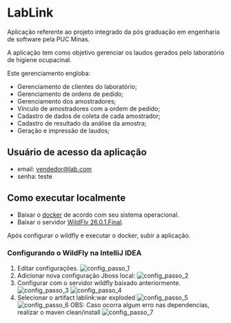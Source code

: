 # LabLink
Aplicação referente ao projeto integrado da pós graduação em engenharia de software pela PUC Minas.

A aplicação tem como objetivo gerenciar os laudos gerados pelo laboratório de higiene ocupacinal. 

Este gerenciamento engloba:
- Gerenciamento de clientes do laboratório; 
- Gerenciamento de ordens de pedido;
- Gerenciamento dos amostradores;
- Vínculo de amostradores com a ordem de pedido;
- Cadastro de dados de coleta de cada amostrador;
- Cadastro de resultado da análise da amostra;
- Geração e impressão de laudos;

## Usuário de acesso da aplicação
- email: vendedor@lab.com
- senha: teste


## Como executar localmente
- Baixar o [docker](https://docs.docker.com/desktop/install/windows-install/) de acordo com seu sistema operacional.
- Baixar o servidor [WildFly 26.0.1.Final](https://drive.google.com/drive/folders/1YCL_Y7bI_oLNmMzvrwGZJyEMFgpdHkS2?usp=drive_link).

Após configurar o wildfly e executar o docker, subir a aplicação.

### Configurando o WildFly na IntelliJ IDEA
1. Editar configurações.
   ![config_passo_1](https://github.com/JuliaCAmaral/LabLink/assets/94651831/576a566b-450c-4a31-a950-a2c895a9ed2d)
2. Adicionar nova configuração Jboss local:
   ![config_passo_2](https://github.com/JuliaCAmaral/LabLink/assets/94651831/01f6255b-4525-4378-adc3-266f2545afc6)
3. Configurar com o servidor wildfly baixado anteriormente.
   ![config_passo_3](https://github.com/JuliaCAmaral/LabLink/assets/94651831/bc5660f1-f857-40a2-8622-dcafab4bfdce)
   ![config_passo_4](https://github.com/JuliaCAmaral/LabLink/assets/94651831/b879f17c-3833-44dc-a31f-1b7a801562c5)
4. Selecionar o artifact lablink:war exploded
   ![config_passo_5](https://github.com/JuliaCAmaral/LabLink/assets/94651831/75be5680-b990-49e5-8628-b7b4b213a9d1)
   ![config_passo_6](https://github.com/JuliaCAmaral/LabLink/assets/94651831/36cc4632-bf45-4826-a7ab-54287c428d24)
OBS: Caso ocorra algum erro nas dependencias, realizar o maven clean/install
   ![config_passo_7](https://github.com/JuliaCAmaral/LabLink/assets/94651831/a9059dfa-e192-41c9-824b-84f25895db57)


